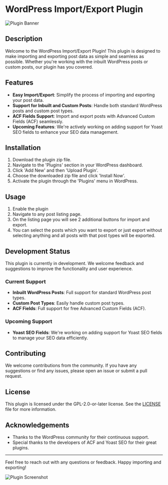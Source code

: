 # WordPress Import/Export Plugin

![Plugin Banner](path/to/banner-image.jpg)

## Description

Welcome to the WordPress Import/Export Plugin! This plugin is designed to make importing and exporting post data as simple and seamless as possible. Whether you're working with the inbuilt WordPress posts or custom posts, our plugin has you covered.

## Features

- **Easy Import/Export**: Simplify the process of importing and exporting your post data.
- **Support for Inbuilt and Custom Posts**: Handle both standard WordPress posts and custom post types.
- **ACF Fields Support**: Import and export posts with Advanced Custom Fields (ACF) seamlessly.
- **Upcoming Features**: We're actively working on adding support for Yoast SEO fields to enhance your SEO data management.

## Installation

1. Download the plugin zip file.
2. Navigate to the 'Plugins' section in your WordPress dashboard.
3. Click 'Add New' and then 'Upload Plugin'.
4. Choose the downloaded zip file and click 'Install Now'.
5. Activate the plugin through the 'Plugins' menu in WordPress.

## Usage

1. Enable the plugin
2. Navigate to any post listing page.
3. On the listing page you will see 2 additional buttons for import and export.
4. You can select the posts which you want to export or just export without selecting anything and all posts with that post types will be exported.

## Development Status

This plugin is currently in development. We welcome feedback and suggestions to improve the functionality and user experience.

### Current Support

- **Inbuilt WordPress Posts**: Full support for standard WordPress post types.
- **Custom Post Types**: Easily handle custom post types.
- **ACF Fields**: Full support for free Advanced Custom Fields (ACF).

### Upcoming Support

- **Yoast SEO Fields**: We're working on adding support for Yoast SEO fields to manage your SEO data efficiently.

## Contributing

We welcome contributions from the community. If you have any suggestions or find any issues, please open an issue or submit a pull request.

## License

This plugin is licensed under the GPL-2.0-or-later license. See the [LICENSE](LICENSE) file for more information.

## Acknowledgements

- Thanks to the WordPress community for their continuous support.
- Special thanks to the developers of ACF and Yoast SEO for their great plugins.

---

Feel free to reach out with any questions or feedback. Happy importing and exporting!

![Plugin Screenshot](path/to/screenshot.jpg)
